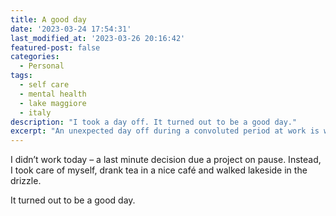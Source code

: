 ```yaml
---
title: A good day
date: '2023-03-24 17:54:31'
last_modified_at: '2023-03-26 20:16:42'
featured-post: false
categories:
  - Personal
tags:
  - self care
  - mental health
  - lake maggiore
  - italy
description: "I took a day off. It turned out to be a good day."
excerpt: "An unexpected day off during a convoluted period at work is what I needed."
---
```

I didn’t work today – a last minute decision due a project on pause. Instead, I took care of myself, drank tea in a nice caf&eacute; and walked lakeside in the drizzle. 

It turned out to be a good day.